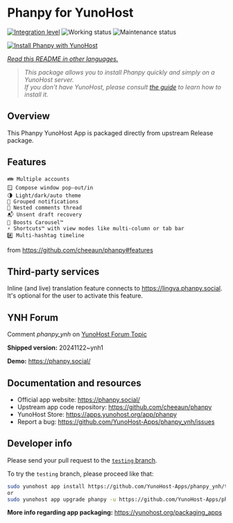 <!--
N.B.: This README was automatically generated by <https://github.com/YunoHost/apps/tree/master/tools/readme_generator>
It shall NOT be edited by hand.
-->

# Phanpy for YunoHost

[![Integration level](https://apps.yunohost.org/badge/integration/phanpy)](https://ci-apps.yunohost.org/ci/apps/phanpy/)
![Working status](https://apps.yunohost.org/badge/state/phanpy)
![Maintenance status](https://apps.yunohost.org/badge/maintained/phanpy)

[![Install Phanpy with YunoHost](https://install-app.yunohost.org/install-with-yunohost.svg)](https://install-app.yunohost.org/?app=phanpy)

*[Read this README in other languages.](./ALL_README.md)*

> *This package allows you to install Phanpy quickly and simply on a YunoHost server.*  
> *If you don't have YunoHost, please consult [the guide](https://yunohost.org/install) to learn how to install it.*

## Overview

This Phanpy YunoHost App is packaged directly from upstream Release package.

## Features

    👪 Multiple accounts
    🪟 Compose window pop-out/in
    🌗 Light/dark/auto theme
    🔔 Grouped notifications
    🪺 Nested comments thread
    📬 Unsent draft recovery
    🎠 Boosts Carousel™️
    ⚡ Shortcuts™️ with view modes like multi-column or tab bar
    #️⃣ Multi-hashtag timeline

from <https://github.com/cheeaun/phanpy#features>

## Third-party services

Inline (and live) translation feature connects to <https://lingva.phanpy.social>. It's optional for the user to activate this feature.

## YNH Forum

Comment *phanpy_ynh* on [YunoHost Forum Topic](https://forum.yunohost.org/t/phanpy-a-minimalistic-opinionated-fediverse-web-client/32095)



**Shipped version:** 20241122~ynh1

**Demo:** <https://phanpy.social/>
## Documentation and resources

- Official app website: <https://phanpy.social/>
- Upstream app code repository: <https://github.com/cheeaun/phanpy>
- YunoHost Store: <https://apps.yunohost.org/app/phanpy>
- Report a bug: <https://github.com/YunoHost-Apps/phanpy_ynh/issues>

## Developer info

Please send your pull request to the [`testing` branch](https://github.com/YunoHost-Apps/phanpy_ynh/tree/testing).

To try the `testing` branch, please proceed like that:

```bash
sudo yunohost app install https://github.com/YunoHost-Apps/phanpy_ynh/tree/testing --debug
or
sudo yunohost app upgrade phanpy -u https://github.com/YunoHost-Apps/phanpy_ynh/tree/testing --debug
```

**More info regarding app packaging:** <https://yunohost.org/packaging_apps>
